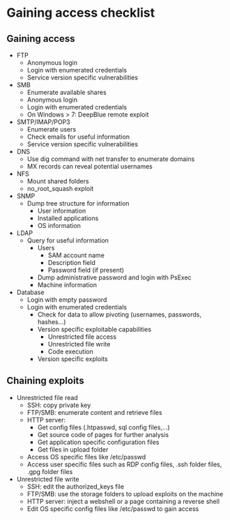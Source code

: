 # Gaining access checklist

## Gaining access

* FTP
  * Anonymous login
  * Login with enumerated credentials
  * Service version specific vulnerabilities
* SMB
  * Enumerate available shares
  * Anonymous login
  * Login with enumerated credentials
  * On Windows > 7: DeepBlue remote exploit
* SMTP/IMAP/POP3
  * Enumerate users
  * Check emails for useful information
  * Service version specific vulnerabilities
* DNS
  * Use dig command with net transfer to enumerate domains
  * MX records can reveal potential usernames
* NFS
  * Mount shared folders
  * no\_root\_squash exploit
* SNMP
  * Dump tree structure for information
    * User information
    * Installed applications
    * OS information
* LDAP
  * Query for useful information
    * Users
      * SAM account name
      * Description field
      * Password field (if present)
    * Dump administrative password and login with PsExec
    * Machine information
* Database
  * Login with empty password
  * Login with enumerated credentials
    * Check for data to allow pivoting (usernames, passwords, hashes...)
    * Version specific exploitable capabilities
      * Unrestricted file access
      * Unrestricted file write
      * Code execution
    * Version specific exploits

## Chaining exploits

* Unrestricted file read
  * SSH: copy private key
  * FTP/SMB: enumerate content and retrieve files
  * HTTP server:
    * Get config files (.htpasswd, sql config files,...)
    * Get source code of pages for further analysis
    * Get application specific configuration files
    * Get files in upload folder
  * Access OS specific files like /etc/passwd
  * Access user specific files such as RDP config files, .ssh folder files, .gpg folder files
* Unrestricted file write
  * SSH: edit the authorized\_keys file
  * FTP/SMB: use the storage folders to upload exploits on the machine
  * HTTP server: inject a webshell or a page containing a reverse shell
  * Edit OS specific config files like /etc/passwd to gain access
